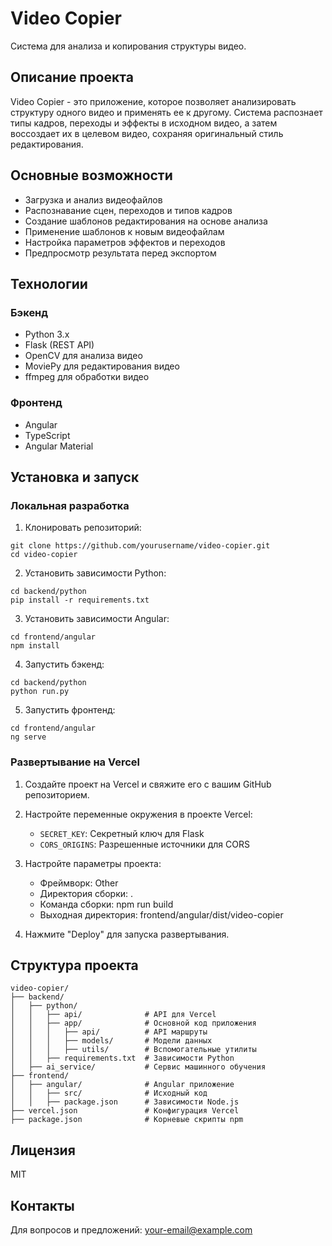 # Video Copier

Система для анализа и копирования структуры видео.

## Описание проекта

Video Copier - это приложение, которое позволяет анализировать структуру одного видео и применять ее к другому. Система распознает типы кадров, переходы и эффекты в исходном видео, а затем воссоздает их в целевом видео, сохраняя оригинальный стиль редактирования.

## Основные возможности

- Загрузка и анализ видеофайлов
- Распознавание сцен, переходов и типов кадров
- Создание шаблонов редактирования на основе анализа
- Применение шаблонов к новым видеофайлам
- Настройка параметров эффектов и переходов
- Предпросмотр результата перед экспортом

## Технологии

### Бэкенд
- Python 3.x
- Flask (REST API)
- OpenCV для анализа видео
- MoviePy для редактирования видео
- ffmpeg для обработки видео

### Фронтенд
- Angular
- TypeScript
- Angular Material

## Установка и запуск

### Локальная разработка

1. Клонировать репозиторий:
```
git clone https://github.com/yourusername/video-copier.git
cd video-copier
```

2. Установить зависимости Python:
```
cd backend/python
pip install -r requirements.txt
```

3. Установить зависимости Angular:
```
cd frontend/angular
npm install
```

4. Запустить бэкенд:
```
cd backend/python
python run.py
```

5. Запустить фронтенд:
```
cd frontend/angular
ng serve
```

### Развертывание на Vercel

1. Создайте проект на Vercel и свяжите его с вашим GitHub репозиторием.

2. Настройте переменные окружения в проекте Vercel:
   - `SECRET_KEY`: Секретный ключ для Flask
   - `CORS_ORIGINS`: Разрешенные источники для CORS

3. Настройте параметры проекта:
   - Фреймворк: Other
   - Директория сборки: .
   - Команда сборки: npm run build
   - Выходная директория: frontend/angular/dist/video-copier

4. Нажмите "Deploy" для запуска развертывания.

## Структура проекта

```
video-copier/
├── backend/
│   ├── python/
│   │   ├── api/              # API для Vercel
│   │   ├── app/              # Основной код приложения
│   │   │   ├── api/          # API маршруты
│   │   │   ├── models/       # Модели данных
│   │   │   ├── utils/        # Вспомогательные утилиты
│   │   ├── requirements.txt  # Зависимости Python
│   ├── ai_service/           # Сервис машинного обучения
├── frontend/
│   ├── angular/              # Angular приложение
│   │   ├── src/              # Исходный код
│   │   ├── package.json      # Зависимости Node.js
├── vercel.json               # Конфигурация Vercel
├── package.json              # Корневые скрипты npm
```

## Лицензия

MIT

## Контакты

Для вопросов и предложений: [your-email@example.com](mailto:your-email@example.com) 